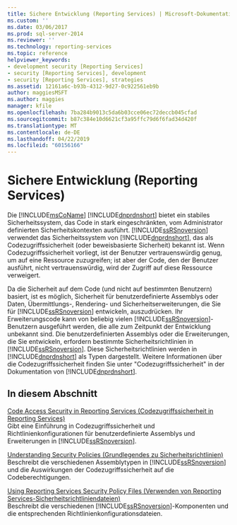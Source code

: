 ```yaml
---
title: Sichere Entwicklung (Reporting Services) | Microsoft-Dokumentation
ms.custom: ''
ms.date: 03/06/2017
ms.prod: sql-server-2014
ms.reviewer: ''
ms.technology: reporting-services
ms.topic: reference
helpviewer_keywords:
- development security [Reporting Services]
- security [Reporting Services], development
- security [Reporting Services], strategies
ms.assetid: 12161a6c-b93b-4312-9d27-0c922561eb9b
author: maggiesMSFT
ms.author: maggies
manager: kfile
ms.openlocfilehash: 7ba284b9013c5da6b03cce06ec72deccb045cfad
ms.sourcegitcommit: b87c384e10d6621cf3a95ffc79d6f6fad34d420f
ms.translationtype: MT
ms.contentlocale: de-DE
ms.lasthandoff: 04/22/2019
ms.locfileid: "60156166"
---
```

# <a name="secure-development-reporting-services"></a>Sichere Entwicklung (Reporting Services)
  Die [!INCLUDE[msCoName](../../../includes/msconame-md.md)] [!INCLUDE[dnprdnshort](../../../includes/dnprdnshort-md.md)] bietet ein stabiles Sicherheitssystem, das Code in stark eingeschränkten, vom Administrator definierten Sicherheitskontexten ausführt. [!INCLUDE[ssRSnoversion](../../../includes/ssrsnoversion-md.md)] verwendet das Sicherheitssystem von [!INCLUDE[dnprdnshort](../../../includes/dnprdnshort-md.md)], das als Codezugriffssicherheit (oder beweisbasierte Sicherheit) bekannt ist. Wenn Codezugriffssicherheit vorliegt, ist der Benutzer vertrauenswürdig genug, um auf eine Ressource zuzugreifen; ist aber der Code, den der Benutzer ausführt, nicht vertrauenswürdig, wird der Zugriff auf diese Ressource verweigert.  
  
 Da die Sicherheit auf dem Code (und nicht auf bestimmten Benutzern) basiert, ist es möglich, Sicherheit für benutzerdefinierte Assemblys oder Daten, Übermittlungs-, Rendering- und Sicherheitserweiterungen, die Sie für [!INCLUDE[ssRSnoversion](../../../includes/ssrsnoversion-md.md)] entwickeln, auszudrücken. Ihr Erweiterungscode kann von beliebig vielen [!INCLUDE[ssRSnoversion](../../../includes/ssrsnoversion-md.md)]-Benutzern ausgeführt werden, die alle zum Zeitpunkt der Entwicklung unbekannt sind. Die benutzerdefinierten Assemblys oder die Erweiterungen, die Sie entwickeln, erfordern bestimmte Sicherheitsrichtlinien in [!INCLUDE[ssRSnoversion](../../../includes/ssrsnoversion-md.md)]. Diese Sicherheitsrichtlinien werden in [!INCLUDE[dnprdnshort](../../../includes/dnprdnshort-md.md)] als Typen dargestellt. Weitere Informationen über die Codezugriffssicherheit finden Sie unter "Codezugriffssicherheit" in der Dokumentation von [!INCLUDE[dnprdnshort](../../../includes/dnprdnshort-md.md)].  
  
## <a name="in-this-section"></a>In diesem Abschnitt  
 [Code Access Security in Reporting Services (Codezugriffssicherheit in Reporting Services)](code-access-security-in-reporting-services.md)  
 Gibt eine Einführung in Codezugriffssicherheit und Richtlinienkonfigurationen für benutzerdefinierte Assemblys und Erweiterungen in [!INCLUDE[ssRSnoversion](../../../includes/ssrsnoversion-md.md)].  
  
 [Understanding Security Policies (Grundlegendes zu Sicherheitsrichtlinien)](understanding-security-policies.md)  
 Beschreibt die verschiedenen Assemblytypen in [!INCLUDE[ssRSnoversion](../../../includes/ssrsnoversion-md.md)] und die Auswirkungen der Codezugriffssicherheit auf die Codeberechtigungen.  
  
 [Using Reporting Services Security Policy Files (Verwenden von Reporting Services-Sicherheitsrichtliniendateien)](using-reporting-services-security-policy-files.md)  
 Beschreibt die verschiedenen [!INCLUDE[ssRSnoversion](../../../includes/ssrsnoversion-md.md)]-Komponenten und die entsprechenden Richtlinienkonfigurationsdateien.  
  
  
